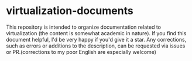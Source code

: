 # virtualization-documents
This repository is intended to organize documentation related to virtualization (the content is somewhat academic in nature). If you find this document helpful, I'd be very happy if you'd give it a star. Any corrections, such as errors or additions to the description, can be requested via issues or PR.(corrections to my poor English are especially welcome)
